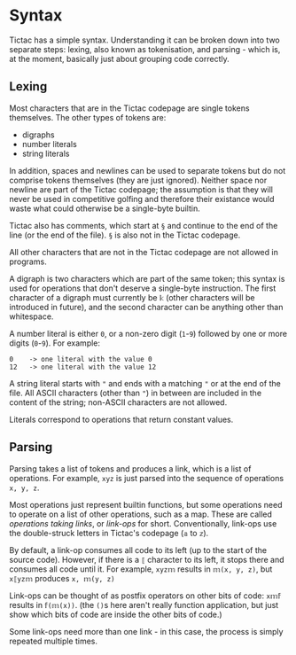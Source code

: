 # Syntax
Tictac has a simple syntax. Understanding it can be broken down into two separate steps: lexing, also known as
tokenisation, and parsing - which is, at the moment, basically just about grouping code correctly.

## Lexing
Most characters that are in the Tictac codepage are single tokens themselves. The other types of tokens are:
- digraphs
- number literals
- string literals

In addition, spaces and newlines can be used to separate tokens but do not comprise tokens themselves (they are just
ignored). Neither space nor newline are part of the Tictac codepage; the assumption is that they will never be used in
competitive golfing and therefore their existance would waste what could otherwise be a single-byte builtin.

Tictac also has comments, which start at `§` and continue to the end of the line (or the end of the file). `§` is also
not in the Tictac codepage.

All other characters that are not in the Tictac codepage are not allowed in programs.

A digraph is two characters which are part of the same token; this syntax is used for operations that don't deserve a
single-byte instruction. The first character of a digraph must currently be `𝕜` (other characters will be introduced in
future), and the second character can be anything other than whitespace.

A number literal is either `0`, or a non-zero digit (`1`-`9`) followed by one or more digits (`0`-`9`). For example:

```
0    -> one literal with the value 0
12   -> one literal with the value 12
```

A string literal starts with `"` and ends with a matching `"` or at the end of the file. All ASCII characters (other
than `"`) in between are included in the content of the string; non-ASCII characters are not allowed.

Literals correspond to operations that return constant values.

## Parsing
Parsing takes a list of tokens and produces a link, which is a list of operations. For example, `xyz` is just parsed
into the sequence of operations `x, y, z`.

Most operations just represent builtin functions, but some operations need to operate on a list of other operations,
such as a map. These are called *operations taking links*, or *link-ops* for short. Conventionally, link-ops use the
double-struck letters in Tictac's codepage (`𝕒` to `𝕫`).

By default, a link-op consumes all code to its left (up to the start of the source code). However, if there is a `⟦`
character to its left, it stops there and consumes all code until it. For example, `xyz𝕞` results in `𝕞(x, y, z)`, but
`x⟦yz𝕞` produces `x, 𝕞(y, z)`

Link-ops can be thought of as postfix operators on other bits of code: `x𝕞𝕗` results in `𝕗(𝕞(x))`. (the `()`s here
aren't really function application, but just show which bits of code are inside the other bits of code.)

Some link-ops need more than one link - in this case, the process is simply repeated multiple times.

